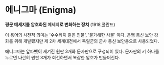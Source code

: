# 에니그마 (Enigma)

**평문 메세지를 암호화된 메세지로 변화하는 장치** (1918,폴란드)

이 용어의 사전적 의미는 '수수께끼 같은 인물', '불가해한 사물' 이다.
은행 통신 보안 강화를 위해 개발됐지만 제 2차 세계대전에서 독일군의 군사 통신 보안용으로 사용되었다.

에니그마는 앞파벳이 새겨진 원판 3개와 문자판으로 구성되어 있다.
문자판의 키 하나를 누르면 나란히 원판 3개가 회전하면서 복잡한 암호가 만들어진다.
